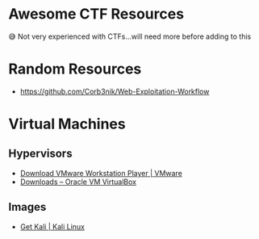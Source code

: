 # Awesome CTF Resources

<aside>
😅 Not very experienced with CTFs…will need more before adding to this

</aside>

# Random Resources

- https://github.com/Corb3nik/Web-Exploitation-Workflow

# Virtual Machines

## Hypervisors

- [Download VMware Workstation Player | VMware](https://www.vmware.com/content/vmware/vmware-published-sites/us/products/workstation-player/workstation-player-evaluation.html.html)
- [Downloads – Oracle VM VirtualBox](https://www.virtualbox.org/wiki/Downloads)

## Images

- [Get Kali | Kali Linux](https://www.kali.org/get-kali/#kali-virtual-machines)